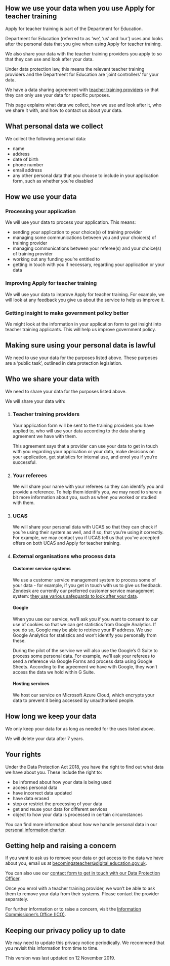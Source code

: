 ## How we use your data when you use Apply for teacher training

Apply for teacher training is part of the Department for Education.

Department for Education (referred to as ‘we’, ‘us’ and ‘our’) uses and looks after the personal data that you give when using Apply for teacher training.

We also share your data with the teacher training providers you apply to so that they can use and look after your data.

Under data protection law, this means the relevant teacher training providers and the Department for Education are ‘joint controllers’ for your data.

We have a data sharing agreement with [teacher training providers](#teacher-training-providers) so that they can only use your data for specific purposes.

This page explains what data we collect, how we use and look after it, who we share it with, and how to contact us about your data.

## What personal data we collect

We collect the following personal data:

* name
* address
* date of birth
* phone number
* email address
* any other personal data that you choose to include in your application form, such as whether you’re disabled

## How we use your data

### Processing your application

We will use your data to process your application. This means:

* sending your application to your choice(s) of training provider
* managing some communications between you and your choice(s) of training provider
* managing communications between your referee(s) and your choice(s) of training provider
* working out any funding you’re entitled to
* getting in touch with you if necessary, regarding your application or your data

### Improving Apply for teacher training

We will use your data to improve Apply for teacher training. For example, we will look at any feedback you give us about the service to help us improve it.

### Getting insight to make government policy better

We might look at the information in your application form to get insight into teacher training applicants. This will help us improve government policy.

## Making sure using your personal data is lawful

We need to use your data for the purposes listed above. These purposes are a ‘public task’, outlined in data protection legislation.

## Who we share your data with

We need to share your data for the purposes listed above.

We will share your data with:

1. ### Teacher training providers

    Your application form will be sent to the training providers you have applied to, who will use your data according to the data sharing agreement we have with them.

    This agreement says that a provider can use your data to get in touch with you regarding your application or your data, make decisions on your application, get statistics for internal use, and enrol you if you’re successful.

2. ### Your referees

    We will share your name with your referees so they can identify you and provide a reference. To help them identify you, we may need to share a bit more information about you, such as when you worked or studied with them.

3. ### UCAS

    We will share your personal data with UCAS so that they can check if you’re using their system as well, and if so, that you’re using it correctly. For example, we may contact you if UCAS tell us that you’ve accepted offers on both UCAS and Apply for teacher training.

4. ### External organisations who process data

    #### Customer service systems

    We use a customer service management system to process some of your data - for example, if you get in touch with us to give us feedback. Zendesk are currently our preferred customer service management system: [they use various safeguards to look after your data](https://www.zendesk.co.uk/company/customers-partners/master-subscription-agreement/?cta=msa#confidentiality).

    #### Google

    When you use our service, we’ll ask you if you want to consent to our use of cookies so that we can get statistics from Google Analytics. If you do so, Google may be able to retrieve your IP address. We use Google Analytics for statistics and won’t identify you personally from these.

    During the pilot of the service we will also use the Google’s G Suite to process some personal data. For example, we’ll ask your referees to send a reference via Google Forms and process data using Google Sheets. According to the agreement we have with Google, they won’t access the data we hold within G Suite.

    #### Hosting services

    We host our service on Microsoft Azure Cloud, which encrypts your data to prevent it being accessed by unauthorised people.

## How long we keep your data

We only keep your data for as long as needed for the uses listed above.

We will delete your data after 7 years.

## Your rights

Under the Data Protection Act 2018, you have the right to find out what data we have about you. These include the right to:

* be informed about how your data is being used
* access personal data
* have incorrect data updated
* have data erased
* stop or restrict the processing of your data
* get and reuse your data for different services
* object to how your data is processed in certain circumstances

You can find more information about how we handle personal data in our [personal information charter](https://www.gov.uk/government/organisations/department-for-education/about/personal-information-charter).

## Getting help and raising a concern

If you want to ask us to remove your data or get access to the data we have about you, email us at <becomingateacher@digital.education.gov.uk>.

You can also use our [contact form to get in touch with our Data Protection Officer](https://form.education.gov.uk/en/AchieveForms/?form_uri=sandbox-publish://AF-Process-f1453496-7d8a-463f-9f33-1da2ac47ed76/AF-Stage-1e64d4cc-25fb-499a-a8d7-74e98203ac00/definition.json&redirectlink=%2Fen&cancelRedirectLink=%2Fen).

Once you enrol with a teacher training provider, we won’t be able to ask them to remove your data from their systems. Please contact the provider separately.

For further information or to raise a concern, visit the [Information Commissioner’s Office (ICO)](https://ico.org.uk/).

## Keeping our privacy policy up to date

We may need to update this privacy notice periodically. We recommend that you revisit this information from time to time.

This version was last updated on 12 November 2019.
